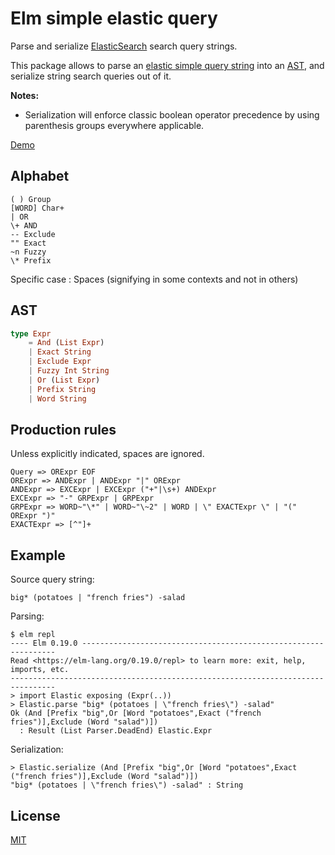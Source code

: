 # Elm simple elastic query

Parse and serialize [ElasticSearch](https://www.elastic.co/en) search query strings.

This package allows to parse an
[elastic simple query string](https://www.elastic.co/guide/en/elasticsearch/reference/current/query-dsl-simple-query-string-query.html#_simple_query_string_syntax)
into an [AST](https://en.wikipedia.org/wiki/Abstract_syntax_tree), and serialize
string search queries out of it.

**Notes:**

  - Serialization will enforce classic boolean operator precedence by using
    parenthesis groups everywhere applicable.

[Demo](https://allo-media.github.io/elm-es-simple-query-string/)

## Alphabet

    ( ) Group
    [WORD] Char+
    | OR
    \+ AND
    -- Exclude
    "" Exact
    ~n Fuzzy
    \* Prefix

Specific case : Spaces (signifying in some contexts and not in others)

## AST

```elm
type Expr
    = And (List Expr)
    | Exact String
    | Exclude Expr
    | Fuzzy Int String
    | Or (List Expr)
    | Prefix String
    | Word String
```

## Production rules

Unless explicitly indicated, spaces are ignored.

    Query => ORExpr EOF
    ORExpr => ANDExpr | ANDExpr "|" ORExpr
    ANDExpr => EXCExpr | EXCExpr ("+"|\s+) ANDExpr
    EXCExpr => "-" GRPExpr | GRPExpr
    GRPExpr => WORD~"\*" | WORD~"\~2" | WORD | \" EXACTExpr \" | "(" ORExpr ")"
    EXACTExpr => [^"]+

## Example

Source query string:

    big* (potatoes | "french fries") -salad

Parsing:

    $ elm repl
    ---- Elm 0.19.0 ----------------------------------------------------------------
    Read <https://elm-lang.org/0.19.0/repl> to learn more: exit, help, imports, etc.
    --------------------------------------------------------------------------------
    > import Elastic exposing (Expr(..))   
    > Elastic.parse "big* (potatoes | \"french fries\") -salad"
    Ok (And [Prefix "big",Or [Word "potatoes",Exact ("french fries")],Exclude (Word "salad")])
      : Result (List Parser.DeadEnd) Elastic.Expr

Serialization:

    > Elastic.serialize (And [Prefix "big",Or [Word "potatoes",Exact ("french fries")],Exclude (Word "salad")])
    "big* (potatoes | \"french fries\") -salad" : String

## License

[MIT](https://opensource.org/licenses/MIT)
